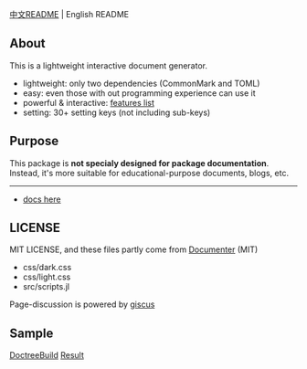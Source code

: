 [中文README](README.md) | English README

## About
This is a lightweight interactive document generator.
* lightweight: only two dependencies (CommonMark and TOML)
* easy: even those with out programming experience can use it
* powerful & interactive: [features list](docs/en/features.md)
* setting: 30+ setting keys (not including sub-keys)

## Purpose
This package is **not specialy designed for package documentation**. Instead, it's more suitable for educational-purpose documents, blogs, etc.

---

* [docs here](https://juliaroadmap.github.io/dtpages/docs/en/usage.html)

## LICENSE
MIT LICENSE, and these files partly come from [Documenter](https://github.com/JuliaDocs/Documenter.jl) (MIT)
* css/dark.css
* css/light.css
* src/scripts.jl

Page-discussion is powered by [giscus](https://github.com/giscus/giscus)

## Sample
[DoctreeBuild](https://github.com/JuliaRoadmap/zh/blob/master/DoctreeBuild.toml) [Result](https://juliaroadmap.github.io/zh/docs/meta/doctest.html)
